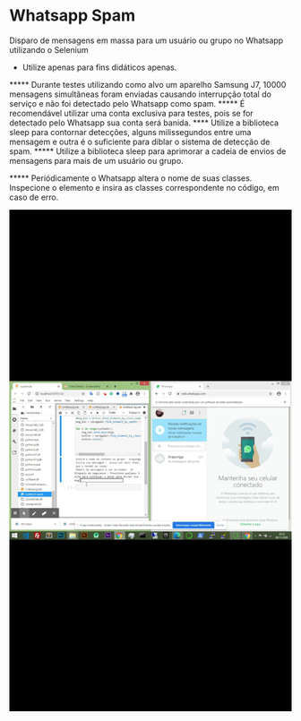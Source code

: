 # Whatsapp Spam 
Disparo de  mensagens em massa para um usuário ou grupo no Whatsapp utilizando o Selenium

* Utilize apenas para fins didáticos apenas.

***** Durante testes utilizando como alvo um aparelho Samsung J7, 10000 mensagens simultâneas  foram enviadas causando interrupção total do serviço e não foi detectado pelo Whatsapp como spam.
***** É recomendável utilizar uma conta exclusiva para testes, pois se for detectado pelo Whatsapp sua conta será banida.
**** Utilize a biblioteca sleep para contornar detecções, alguns milissegundos entre uma mensagem e outra é o suficiente para diblar o sistema de detecção de spam.
***** Utilize a  biblioteca sleep para aprimorar a cadeia de envios de mensagens para mais de um usuário ou grupo.

***** Periódicamente o Whatsapp altera o nome de suas classes. Inspecione o elemento e insira as classes correspondente no código, em caso de erro.

[![Preview](https://raw.githubusercontent.com/thelesson/whatsapp-spam-selenium/master/whats.jpg)](https://vimeo.com/489961549 "Preview")

